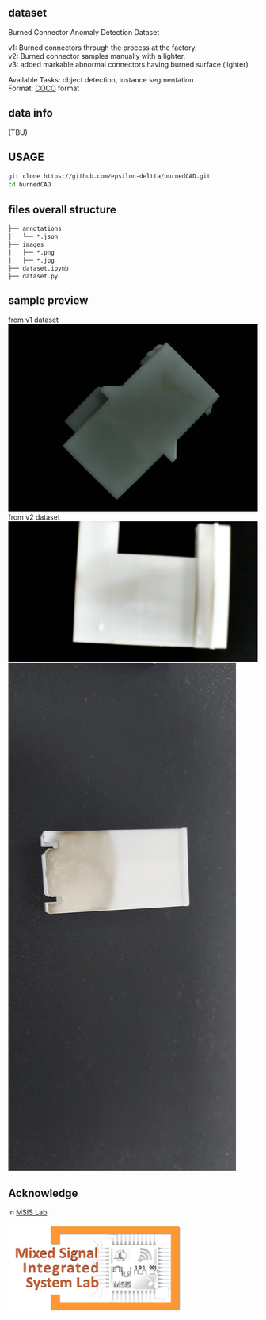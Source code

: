 

## dataset

Burned Connector Anomaly Detection Dataset  

v1: Burned connectors through the process at the factory.  
v2: Burned connector samples manually with a lighter.  
v3: added markable abnormal connectors having burned surface (lighter) 
   
Available Tasks: object detection, instance segmentation   
Format: [COCO](https://cocodataset.org/#home) format

## data info 
(TBU)

## USAGE

```bash
git clone https://github.com/epsilon-deltta/burnedCAD.git
cd burnedCAD
```

## files overall structure

```
├── annotations  
│   └── *.json  
├── images  
│   ├── *.png  
│   ├── *.jpg  
├── dataset.ipynb   
├── dataset.py  
```

## sample preview

from v1 dataset
![](./images/a_dark_1.png)  
from v2 dataset
![](./images/b_v2_2.png)  
![](./images/d_v2_2.jpg)  



## Acknowledge

in [MSIS Lab](https://www.cbnu.msislab.com/).

![](./assets/msis_logo.png)
